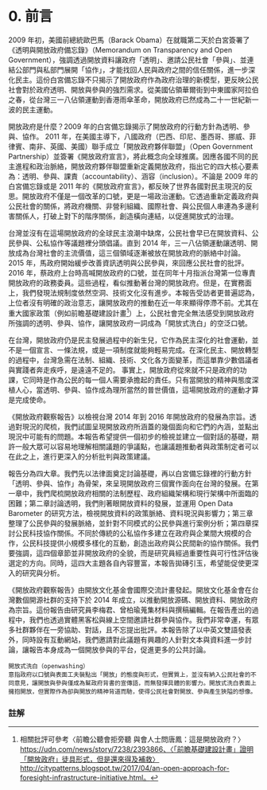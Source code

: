 # 0. 前言

2009 年初，美國前總統歐巴馬（Barack Obama）在就職第二天於白宮簽署了《透明與開放政府備忘錄》（Memorandum on Transparency and Open Government），強調透過開放資料讓政府「透明」、邀請公民社會「參與」、並連結公部門與私部門展開「協作」，才能找回人民與政府之間的信任關係，進一步深化民主。這份白宮備忘錄不只揭示了開放政府作為政府治理的新模型，更反映公民社會對於政府透明、開放與參與的強烈需求。從美國佔領華爾街到中東國家阿拉伯之春，從台灣三一八佔領運動到香港雨傘革命，開放政府已然成為二十一世紀新一波的民主運動。

開放政府是什麼？2009 年的白宮備忘錄揭示了開放政府的行動方針為透明、參與、協作。 2011 年，在美國主導下，八國政府（巴西、印尼、墨西哥、挪威、菲律賓、南非、英國、美國）聯手成立「開放政府夥伴聯盟」（Open Government Partnership）並簽署《開放政府宣言》，將此概念向全球推廣。因應各國不同的民主進程和政治脈絡，開放政府夥伴聯盟重新定義開放政府，指出它的四大核心要素為：透明、參與、課責（accountability）、涵容（inclusion）。不論是 2009 年的白宮備忘錄或是 2011 年的《開放政府宣言》，都反映了世界各國對民主現況的反思。開放政府不僅是一個改革的口號，更是一場政治運動。它透過重新定義政府與公民社會的關係，將政府機關、非營利組織、國際社會、與公民個人串連為多邊利害關係人，打破上對下的階序關係，創造橫向連結，以促進開放式的治理。

台灣並沒有在這場開放政府的全球民主浪潮中缺席，公民社會早已在開放資料、公民參與、公私協作等議題裡分頭倡議。直到 2014 年，三一八佔領運動讓透明、開放成為台灣社會的主流價值，這三個領域逐漸被放在開放政府的脈絡中討論。 2015 年，馬政府開始緩步改善資訊透明與公民參與，來回應公民社會的批評。2016 年，蔡政府上台時高喊開放政府的口號，並在同年十月指派台灣第一位專責開放政府的政務委員。這些過程，看似推動著台灣的開放政府。但是，在實務面上，我們發現法規制度依然空洞、技術文化沒有進步。本報告受訪者更普遍認為，上位者沒有明確的政治意志，讓開放政府的推動在近一年來顯得停滯不前。尤其在重大國家政策（例如前瞻基礎建設計畫[^first]）上，公民社會完全無法感受到開放政府所強調的透明、參與、協作，讓開放政府一詞成為「開放式洗白」的空泛口號。

在台灣，開放政府仍是民主發展過程中的新生兒，它作為民主深化的社會運動，並不是一個宣言、一條法規，或是一項制度就能夠輕易完成。在深化民主、開放轉型的過程中，台灣急需在法制、組織、技術、文化各方面變革，而這單靠少數倡議者與實踐者奔走疾呼，是遠遠不足的。 事實上，開放政府從來就不只是政府的功課，它同時是作為公民的每一個人需要承擔起的責任。只有當開放的精神與態度深植人心，當透明、參與、協作成為理所當然的普世價值，這場開放政府的運動才算是完成使命。

《開放政府觀察報告》以檢視台灣 2014 年到 2016 年開放政府的發展為宗旨。透過對現況的爬梳，我們試圖呈現開放政府所涵蓋的幾個面向和它們的內涵，並點出現況中可能有的問題。本報告希望提供一個初步的檢視並建立一個對話的基礎，期許一般大眾可以容易地理解相關議題的爭議點，也讓議題推動者與政策制定者可以在此之上，進行更深入的分析批判與政策建議。

報告分為四大章。我們先以法律面奠定討論基礎，再以白宮備忘錄裡的行動方針「透明、參與、協作」為骨架，來呈現開放政府三個實作面向在台灣的發展。在第一章中，我們爬梳開放政府相關的法制歷程、政府組織架構和現行架構中所面臨的困難；第二章討論透明，我們則著眼開放資料的發展，並運用 Open Data Barometer 的研究方法，檢視開放資料的政策脈絡、資料現況與影響力；第三章整理了公民參與的發展脈絡，並針對不同模式的公民參與進行案例分析；第四章探討公民科技協作關係。不同於傳統的公私協作多建立在政府與企業間大規模的合作，公民科技提供小規模多樣化的互動，創造出政府與公民間新的協作關係。我們要強調，這四個章節並非開放政府的全貌，而是研究員經過重要性與可行性評估後選定的方向。同時，這四大主題各自內容豐富，本報告拋磚引玉，希望能促使更深入的研究與分析。

《開放政府觀察報告》由開放文化基金會國際交流計畫發起。開放文化基金會在台灣數個開源社群的支持下於 2014 年成立，以推動開放源碼、開放資料、開放政府為宗旨。這份報告由研究員李梅君、曾柏瑜蒐集材料與撰稿編輯。在報告產出的過程中，我們也透過實體黑客松與線上空間邀請社群參與協作。我們非常幸運，有眾多社群夥伴在一旁協助、對話，且不忘提出批評。本報告除了以中英文雙語發表外，同時設有互動網站，我們邀請對此議題有興趣的人針對文本與資料進一步討論，讓報告本身成為一個開放參與的平台，促進更多的公共討論。

```!
開放式洗白（openwashing）
意指政府以口號與表面工夫裝點出「開放」的態度與形式，但實質上，並沒有納入公民社會的不同意見，讓開放與參與僅成為幫政府背書的宣傳語，而無發揮具體的影響力。開放式洗白表面上擁抱開放，但實際作為卻與開放的精神背道而馳，使得公民社會對開放、參與產生狹隘的想像。
```

### 註解 

[^first]:相關批評可參考〈前瞻公聽會拒旁聽 與會人士問唐鳳：這是開放政府？〉https://udn.com/news/story/7238/2393866、〈「前瞻基礎建設計畫」證明「開放政府」徒具形式，但是還來得及補救〉http://citypatterns.blogspot.tw/2017/04/an-open-approach-for-foresight-infrastructure-initiative.html。


